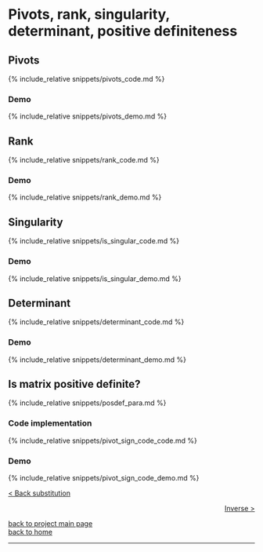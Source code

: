 <script>
MathJax = {
tex: {
tags: 'ams'  // should be 'ams', 'none', or 'all'
     }
};
</script>
<script id="MathJax-script" async src="https://cdn.jsdelivr.net/npm/mathjax@3/es5/tex-chtml.js"></script>

# Pivots, rank, singularity, determinant, positive definiteness
## Pivots
{% include_relative snippets/pivots_code.md %}
### Demo
{% include_relative snippets/pivots_demo.md %}

## Rank
{% include_relative snippets/rank_code.md %}
### Demo
{% include_relative snippets/rank_demo.md %}

## Singularity
{% include_relative snippets/is_singular_code.md %}
### Demo
{% include_relative snippets/is_singular_demo.md %}

## Determinant
{% include_relative snippets/determinant_code.md %}
### Demo
{% include_relative snippets/determinant_demo.md %}

## Is matrix positive definite?
{% include_relative snippets/posdef_para.md %}
### Code implementation
{% include_relative snippets/pivot_sign_code_code.md %}
### Demo
{% include_relative snippets/pivot_sign_code_demo.md %}

[< Back substitution](./backsub.md)

<div style="text-align: right">
<a href="https://matt-a-bennett.github.io/numpy_from_scratch/inverse.html">Inverse ></a>
</div>

[back to project main page](./numpy_from_scratch.md)\
[back to home](../index.md)

---
<script src="https://utteranc.es/client.js"
        repo="Matt-A-Bennett/Matt-A-Bennett.github.io"
        issue-term="https://matt-a-bennett.github.io/numpy_from_scratch/rank_piv_sing_det.html"
        theme="github-light"
        crossorigin="anonymous"
        async>
</script>

